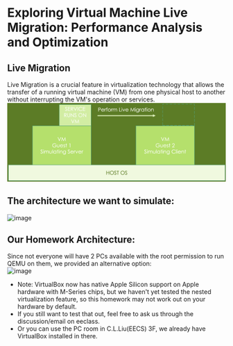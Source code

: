 # Exploring Virtual Machine Live Migration: Performance Analysis and Optimization

## Live Migration
Live Migration is a crucial feature in virtualization technology that allows the transfer of a running virtual machine (VM) from one physical host to another without interrupting the VM's operation or services.
![](../assets/2025-06-10-21-20-15.png)

## The architecture we want to simulate:
<img width="449" height="253" alt="image" src="https://github.com/user-attachments/assets/d4c4f8e9-0685-4556-b1df-8f2cc279c459" />

## Our Homework Architecture:
Since not everyone will have 2 PCs available with the root permission to run QEMU on them, we provided an alternative option:   
<img width="486" height="281" alt="image" src="https://github.com/user-attachments/assets/06c62b41-4dfe-48c7-8183-b4e3e82b49b5" />

- Note: VirtualBox now has native Apple Silicon support on Apple hardware with M-Series chips, but we haven't yet tested the nested virtualization feature, so this homework may not work out on your hardware by default.
- If you still want to test that out, feel free to ask us through the discussion/email on eeclass.
- Or you can use the PC room in C.L.Liu(EECS) 3F, we already have VirtualBox installed in there.
